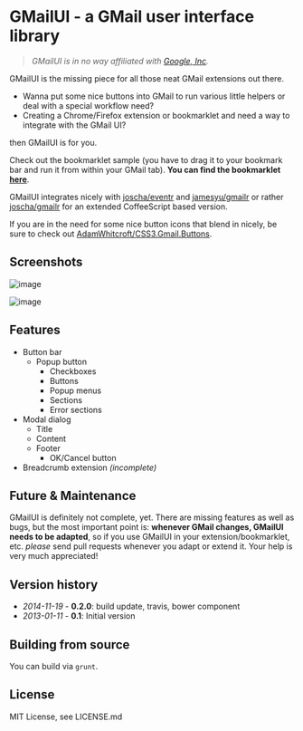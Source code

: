 # GMailUI - a GMail user interface library

> _GMailUI is in no way affiliated with [Google, Inc](http://www.google.com)._

GMailUI is the missing piece for all those neat GMail extensions out there.

* Wanna put some nice buttons into GMail to run various little helpers or deal with a special workflow need?
* Creating a Chrome/Firefox extension or bookmarklet and need a way to integrate with the GMail UI?

then GMailUI is for you.

Check out the bookmarklet sample (you have to drag it to your bookmark bar and run it from within your GMail tab).
**You can find the bookmarklet [here](http://joscha.github.com/gmailui/)**.


GMailUI integrates nicely with [joscha/eventr](https://github.com/joscha/eventr) and [jamesyu/gmailr](https://github.com/jamesyu/gmailr) or rather [joscha/gmailr](https://github.com/joscha/gmailr) for an extended CoffeeScript based version.

If you are in the need for some nice button icons that blend in nicely, be sure to check out [AdamWhitcroft/CSS3.Gmail.Buttons](https://github.com/AdamWhitcroft/CSS3.Gmail.Buttons).

## Screenshots

![image](https://raw.github.com/joscha/gmailui/gh-pages/images/dropdown.png)

![image](https://raw.github.com/joscha/gmailui/gh-pages/images/modal.png)


## Features
* Button bar
	* Popup button
		* Checkboxes
		* Buttons
		* Popup menus
		* Sections
		* Error sections
* Modal dialog
	* Title
	* Content
	* Footer
		* OK/Cancel button
* Breadcrumb extension _(incomplete)_

## Future & Maintenance
GMailUI is definitely not complete, yet. There are missing features as well as bugs, but the most important point is: **whenever GMail changes, GMailUI needs to be adapted**, so if you use GMailUI in your extension/bookmarklet, etc. _please_ send pull requests whenever you adapt or extend it. Your help is very much appreciated!

## Version history
* _2014-11-19_ - **0.2.0**: build update, travis, bower component
* _2013-01-11_ - **0.1**: Initial version


## Building from source
You can build via `grunt`.

## License
MIT License, see LICENSE.md
